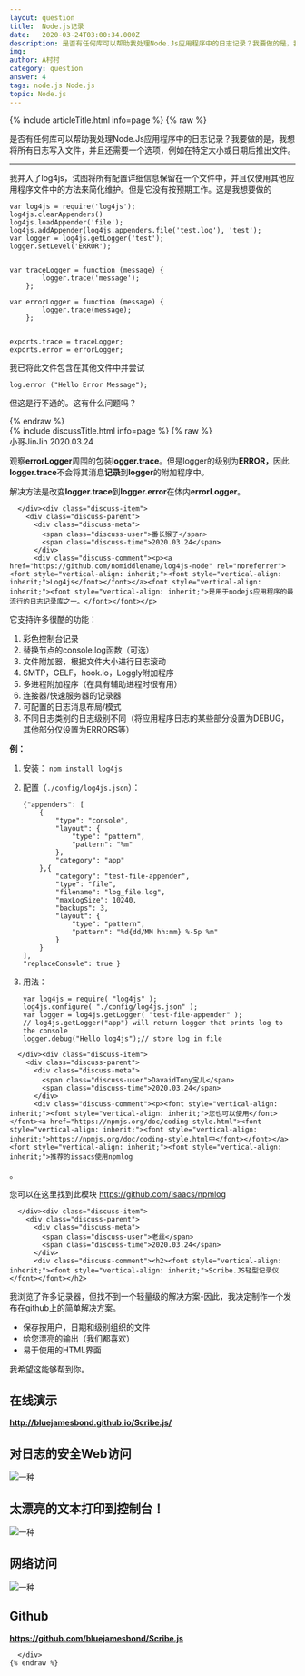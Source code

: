 ```yaml
---
layout: question
title:  Node.js记录
date:   2020-03-24T03:00:34.000Z
description: 是否有任何库可以帮助我处理Node.Js应用程序中的日志记录？我要做的是，我想将所有日志写入文件，并且还需要一个选项，例如在特定大小或日期后推出文件。...
img: 
author: A村村
category: question
answer: 4
tags: node.js Node.js
topic: Node.js
---
```

<div class="article-root">
  <div class="article">
    {% include articleTitle.html info=page %}
    {% raw %}
    <div class="article-content"><p><font style="vertical-align: inherit;"><font style="vertical-align: inherit;">是否有任何库可以帮助我处理Node.Js应用程序中的日志记录？</font><font style="vertical-align: inherit;">我要做的是，我想将所有日志写入文件，并且还需要一个选项，例如在特定大小或日期后推出文件。</font></font></p>

<hr>

<p><font style="vertical-align: inherit;"><font style="vertical-align: inherit;">我并入了log4js，试图将所有配置详细信息保留在一个文件中，并且仅使用其他应用程序文件中的方法来简化维护。</font><font style="vertical-align: inherit;">但是它没有按预期工作。</font><font style="vertical-align: inherit;">这是我想要做的</font></font></p>

<pre><code>var log4js = require('log4js'); <font></font>
log4js.clearAppenders()<font></font>
log4js.loadAppender('file');<font></font>
log4js.addAppender(log4js.appenders.file('test.log'), 'test');<font></font>
var logger = log4js.getLogger('test');<font></font>
logger.setLevel('ERROR');<font></font>
<font></font>
<font></font>
var traceLogger = function (message) {<font></font>
        logger.trace('message');<font></font>
    };<font></font>
<font></font>
var errorLogger = function (message) {<font></font>
        logger.trace(message);<font></font>
    };<font></font>
<font></font>
<font></font>
exports.trace = traceLogger;<font></font>
exports.error = errorLogger;<font></font>
</code></pre>

<p><font style="vertical-align: inherit;"><font style="vertical-align: inherit;">我已将此文件包含在其他文件中并尝试</font></font></p>

<pre><code>log.error ("Hello Error Message");
</code></pre>

<p><font style="vertical-align: inherit;"><font style="vertical-align: inherit;">但这是行不通的。</font><font style="vertical-align: inherit;">这有什么问题吗？</font></font></p></div>
    {% endraw %}
  </div>

  <div class="discuss-wrapper">
    {% include discussTitle.html info=page %}
    {% raw %}
    <div class="discuss-item">
        <div class="discuss-parent">
          <div class="discuss-meta">
            <span class="discuss-user">小哥JinJin</span>
            <span class="discuss-time">2020.03.24</span>
          </div>
          <div class="discuss-comment"><p><font style="vertical-align: inherit;"><font style="vertical-align: inherit;">观察</font></font><strong><font style="vertical-align: inherit;"><font style="vertical-align: inherit;">errorLogger</font></font></strong><font style="vertical-align: inherit;"><font style="vertical-align: inherit;">周围的包装</font></font><strong><font style="vertical-align: inherit;"><font style="vertical-align: inherit;">logger.trace</font></font></strong><font style="vertical-align: inherit;"><font style="vertical-align: inherit;">。</font><font style="vertical-align: inherit;">但是logger的级别为</font></font><strong><font style="vertical-align: inherit;"><font style="vertical-align: inherit;">ERROR，</font></font></strong><font style="vertical-align: inherit;"><font style="vertical-align: inherit;">因此</font></font><strong><font style="vertical-align: inherit;"><font style="vertical-align: inherit;">logger.trace</font></font></strong><font style="vertical-align: inherit;"><font style="vertical-align: inherit;">不会将其消息</font></font><strong><font style="vertical-align: inherit;"><font style="vertical-align: inherit;">记录</font></font></strong><font style="vertical-align: inherit;"><font style="vertical-align: inherit;">到</font><strong><font style="vertical-align: inherit;">logger</font></strong><font style="vertical-align: inherit;">的附加程序中。</font></font></p>

<p><font style="vertical-align: inherit;"><font style="vertical-align: inherit;">解决方法是改变</font></font><strong><font style="vertical-align: inherit;"><font style="vertical-align: inherit;">logger.trace</font></font></strong><font style="vertical-align: inherit;"><font style="vertical-align: inherit;">到</font></font><strong><font style="vertical-align: inherit;"><font style="vertical-align: inherit;">logger.error</font></font></strong><font style="vertical-align: inherit;"><font style="vertical-align: inherit;">在体内</font></font><strong><font style="vertical-align: inherit;"><font style="vertical-align: inherit;">errorLogger</font></font></strong><font style="vertical-align: inherit;"><font style="vertical-align: inherit;">。</font></font></p></div>
        </div>
        
      </div><div class="discuss-item">
        <div class="discuss-parent">
          <div class="discuss-meta">
            <span class="discuss-user">番长猴子</span>
            <span class="discuss-time">2020.03.24</span>
          </div>
          <div class="discuss-comment"><p><a href="https://github.com/nomiddlename/log4js-node" rel="noreferrer"><font style="vertical-align: inherit;"><font style="vertical-align: inherit;">Log4js</font></font></a><font style="vertical-align: inherit;"><font style="vertical-align: inherit;">是用于nodejs应用程序的最流行的日志记录库之一。</font></font></p>

<p><font style="vertical-align: inherit;"><font style="vertical-align: inherit;">它支持许多很酷的功能：</font></font></p>

<ol>
<li><font style="vertical-align: inherit;"><font style="vertical-align: inherit;">彩色控制台记录</font></font></li>
<li><font style="vertical-align: inherit;"><font style="vertical-align: inherit;">替换节点的console.log函数（可选）</font></font></li>
<li><font style="vertical-align: inherit;"><font style="vertical-align: inherit;">文件附加器，根据文件大小进行日志滚动</font></font></li>
<li><font style="vertical-align: inherit;"><font style="vertical-align: inherit;">SMTP，GELF，hook.io，Loggly附加程序</font></font></li>
<li><font style="vertical-align: inherit;"><font style="vertical-align: inherit;">多进程附加程序（在具有辅助进程时很有用）</font></font></li>
<li><font style="vertical-align: inherit;"><font style="vertical-align: inherit;">连接器/快速服务器的记录器</font></font></li>
<li><font style="vertical-align: inherit;"><font style="vertical-align: inherit;">可配置的日志消息布局/模式</font></font></li>
<li><font style="vertical-align: inherit;"><font style="vertical-align: inherit;">不同日志类别的日志级别不同（将应用程序日志的某些部分设置为DEBUG，其他部分仅设置为ERRORS等）</font></font></li>
</ol>

<p><strong><font style="vertical-align: inherit;"><font style="vertical-align: inherit;">例：</font></font></strong></p>

<ol>
<li><p><font style="vertical-align: inherit;"><font style="vertical-align: inherit;">安装： </font></font><code>npm install log4js</code></p></li>
<li><p><font style="vertical-align: inherit;"><font style="vertical-align: inherit;">配置（</font></font><code>./config/log4js.json</code><font style="vertical-align: inherit;"><font style="vertical-align: inherit;">）：</font></font></p>

<pre><code>{"appenders": [<font></font>
    {<font></font>
        "type": "console",<font></font>
        "layout": {<font></font>
            "type": "pattern",<font></font>
            "pattern": "%m"<font></font>
        },<font></font>
        "category": "app"<font></font>
    },{<font></font>
        "category": "test-file-appender",<font></font>
        "type": "file",<font></font>
        "filename": "log_file.log",<font></font>
        "maxLogSize": 10240,<font></font>
        "backups": 3,<font></font>
        "layout": {<font></font>
            "type": "pattern",<font></font>
            "pattern": "%d{dd/MM hh:mm} %-5p %m"<font></font>
        }<font></font>
    }<font></font>
],<font></font>
"replaceConsole": true }<font></font>
</code></pre></li>
<li><p><font style="vertical-align: inherit;"><font style="vertical-align: inherit;">用法：  </font></font></p>

<pre><code>var log4js = require( "log4js" );<font></font>
log4js.configure( "./config/log4js.json" );<font></font>
var logger = log4js.getLogger( "test-file-appender" );<font></font>
// log4js.getLogger("app") will return logger that prints log to the console<font></font>
logger.debug("Hello log4js");// store log in file<font></font>
</code></pre></li>
</ol></div>
        </div>
        
      </div><div class="discuss-item">
        <div class="discuss-parent">
          <div class="discuss-meta">
            <span class="discuss-user">DavaidTony宝儿</span>
            <span class="discuss-time">2020.03.24</span>
          </div>
          <div class="discuss-comment"><p><font style="vertical-align: inherit;"><font style="vertical-align: inherit;">您也可以使用</font></font><a href="https://npmjs.org/doc/coding-style.html"><font style="vertical-align: inherit;"><font style="vertical-align: inherit;">https://npmjs.org/doc/coding-style.html中</font></font></a><font style="vertical-align: inherit;"><font style="vertical-align: inherit;">推荐的issacs使用npmlog 
 </font><font style="vertical-align: inherit;">。</font></font></p>

<p><font style="vertical-align: inherit;"><font style="vertical-align: inherit;">您可以在这里找到此模块 
 </font></font><a href="https://github.com/isaacs/npmlog"><font style="vertical-align: inherit;"><font style="vertical-align: inherit;">https://github.com/isaacs/npmlog</font></font></a></p></div>
        </div>
        
      </div><div class="discuss-item">
        <div class="discuss-parent">
          <div class="discuss-meta">
            <span class="discuss-user">老丝</span>
            <span class="discuss-time">2020.03.24</span>
          </div>
          <div class="discuss-comment"><h2><font style="vertical-align: inherit;"><font style="vertical-align: inherit;">Scribe.JS轻型记录仪</font></font></h2>

<p><font style="vertical-align: inherit;"><font style="vertical-align: inherit;">我浏览了许多记录器，但找不到一个轻量级的解决方案-因此，我决定制作一个发布在github上的简单解决方案。</font></font></p>

<ul>
<li><font style="vertical-align: inherit;"><font style="vertical-align: inherit;">保存按用户，日期和级别组织的文件</font></font></li>
<li><font style="vertical-align: inherit;"><font style="vertical-align: inherit;">给您漂亮的输出（我们都喜欢）</font></font></li>
<li><font style="vertical-align: inherit;"><font style="vertical-align: inherit;">易于使用的HTML界面</font></font></li>
</ul>

<p><font style="vertical-align: inherit;"><font style="vertical-align: inherit;">我希望这能够帮到你。</font></font></p>

<h2><font style="vertical-align: inherit;"><font style="vertical-align: inherit;">在线演示</font></font></h2>

<p><strong><a href="http://bluejamesbond.github.io/Scribe.js/" rel="noreferrer"><font style="vertical-align: inherit;"><font style="vertical-align: inherit;">http://bluejamesbond.github.io/Scribe.js/</font></font></a></strong></p>

<h2><font style="vertical-align: inherit;"><font style="vertical-align: inherit;">对日志的安全Web访问</font></font></h2>

<p><img src="https://i.imgur.com/gcdD5FD.gif" alt="一种"></p>

<h2><font style="vertical-align: inherit;"><font style="vertical-align: inherit;">太漂亮的文本打印到控制台！</font></font></h2>

<p><img src="https://raw.githubusercontent.com/bluejamesbond/Scribe.js/dev/screenshots/console-0.png" alt="一种"></p>

<h2><font style="vertical-align: inherit;"><font style="vertical-align: inherit;">网络访问</font></font></h2>

<p><img src="https://www.dropbox.com/s/pgjd6eu692fen8y/Screenshot%202016-04-10%2019.52.57.png?dl=1" alt="一种"></p>

<h2><font style="vertical-align: inherit;"><font style="vertical-align: inherit;">Github</font></font></h2>

<p><strong><a href="https://github.com/bluejamesbond/Scribe.js" rel="noreferrer"><font style="vertical-align: inherit;"><font style="vertical-align: inherit;">https://github.com/bluejamesbond/Scribe.js</font></font></a></strong></p></div>
        </div>
        
      </div>
    {% endraw %}
  </div>
<div>
